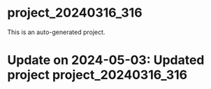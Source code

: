 # project_20240316_316

This is an auto-generated project.

# Update on 2024-05-03: Updated project project_20240316_316
